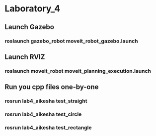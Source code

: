 # Laboratory_4

## Launch Gazebo
### roslaunch gazebo_robot moveit_robot_gazebo.launch

## Launch RVIZ
### roslaunch moveit_robot moveit_planning_execution.launch

## Run you cpp files one-by-one
### rosrun lab4_aikesha test_straight 
### rosrun lab4_aikesha test_circle
### rosrun lab4_aikesha test_rectangle
